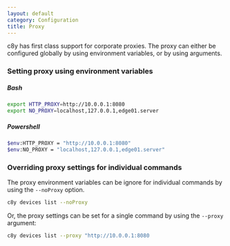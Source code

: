 ```yaml
---
layout: default
category: Configuration
title: Proxy
---
```


c8y has first class support for corporate proxies. The proxy can either be configured globally by using environment variables, or by using arguments.

### Setting proxy using environment variables

##### Bash

```sh
export HTTP_PROXY=http://10.0.0.1:8080
export NO_PROXY=localhost,127.0.0.1,edge01.server
```

##### Powershell

```sh
$env:HTTP_PROXY = "http://10.0.0.1:8080"
$env:NO_PROXY = "localhost,127.0.0.1,edge01.server"
```

### Overriding proxy settings for individual commands

The proxy environment variables can be ignore for individual commands by using the `--noProxy` option.


```sh
c8y devices list --noProxy
```

Or, the proxy settings can be set for a single command by using the  `--proxy` argument:

```sh
c8y devices list --proxy "http://10.0.0.1:8080
```
